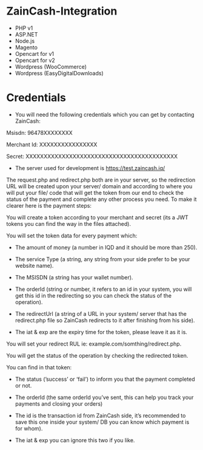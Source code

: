 # ZainCash-Integration
- PHP v1
- ASP.NET
- Node.js
- Magento
- Opencart for v1
- Opencart for v2
- Wordpress (WooCommerce)
- Wordpress (EasyDigitalDownloads)

# Credentials
- You will need the following credentials which you can get by contacting ZainCash:

Msisdn: 96478XXXXXXXX

Merchant Id: XXXXXXXXXXXXXXXX

Secret: XXXXXXXXXXXXXXXXXXXXXXXXXXXXXXXXXXXXXXXXXX

- The server used for development is https://test.zaincash.iq/

The request.php and redirect.php both are in your server, so the redirection URL will be created upon your server/ domain and according to where you will put your file/ code that will get the token from our end to check the status of the payment and complete any other process you need.
To make it clearer here is the payment steps:

You will create a token according to your merchant and secret (its a JWT tokens you can find the way in the files attached).

You will set the token data for every payment which:

- The amount of money (a number in IQD and it should be more than 250).

- The service Type (a string, any string from your side prefer to be your website name).

- The MSISDN (a string has your wallet number).

- The orderId (string or number, it refers to an id in your system, you will get this id in the redirecting so you can check the status of the operation).

- The redirectUrl (a string of a URL in your system/ server that has the redirect.php file so ZainCash redirects to it after finishing from his side).

- The iat & exp are the expiry time for the token, please leave it as it is.

You will set your redirect RUL ie: example.com/somthing/redirect.php.

You will get the status of the operation by checking the redirected token.

You can find in that token:

- The status (’success’ or ‘fail’) to inform you that the payment completed or not.

- The orderId (the same orderId you’ve sent, this can help you track your payments and closing your orders)

- The id is the transaction id from ZainCash side, it’s recommended to save this one inside your system/ DB you can know which payment is for whom).

- The iat & exp you can ignore this two if you like.
